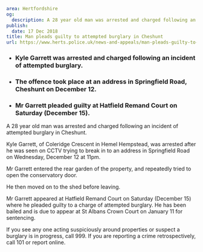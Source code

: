 ```yaml
area: Hertfordshire
og:
  description: A 28 year old man was arrested and charged following an incident of attempted burglary in Cheshunt.
publish:
  date: 17 Dec 2018
title: Man pleads guilty to attempted burglary in Cheshunt
url: https://www.herts.police.uk/news-and-appeals/man-pleads-guilty-to-attempted-burglary-in-cheshunt-2241k
```

* ### Kyle Garrett was arrested and charged following an incident of attempted burglary.

 * ### The offence took place at an address in Springfield Road, Cheshunt on December 12.

 * ### Mr Garrett pleaded guilty at Hatfield Remand Court on Saturday (December 15).

A 28 year old man was arrested and charged following an incident of attempted burglary in Cheshunt.

Kyle Garrett, of Coleridge Crescent in Hemel Hempstead, was arrested after he was seen on CCTV trying to break in to an address in Springfield Road on Wednesday, December 12 at 11pm.

Mr Garrett entered the rear garden of the property, and repeatedly tried to open the conservatory door.

He then moved on to the shed before leaving.

Mr Garrett appeared at Hatfield Remand Court on Saturday (December 15) where he pleaded guilty to a charge of attempted burglary. He has been bailed and is due to appear at St Albans Crown Court on January 11 for sentencing.

If you see any one acting suspiciously around properties or suspect a burglary is in progress, call 999. If you are reporting a crime retrospectively, call 101 or report online.
